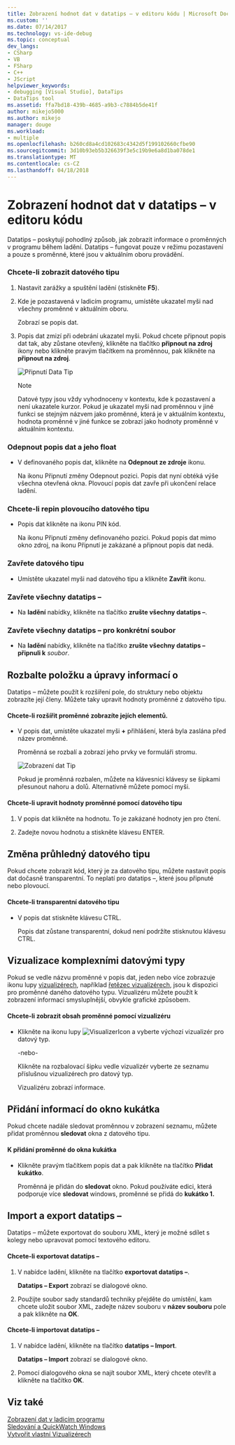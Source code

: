 ```yaml
---
title: Zobrazení hodnot dat v datatips – v editoru kódu | Microsoft Docs
ms.custom: ''
ms.date: 07/14/2017
ms.technology: vs-ide-debug
ms.topic: conceptual
dev_langs:
- CSharp
- VB
- FSharp
- C++
- JScript
helpviewer_keywords:
- debugging [Visual Studio], DataTips
- DataTips tool
ms.assetid: ffa7bd18-439b-4685-a9b3-c7884b5de41f
author: mikejo5000
ms.author: mikejo
manager: douge
ms.workload:
- multiple
ms.openlocfilehash: b260cd8a4cd102683c4342d5f199102660cfbe90
ms.sourcegitcommit: 3d10b93eb5b326639f3e5c19b9e6a8d1ba078de1
ms.translationtype: MT
ms.contentlocale: cs-CZ
ms.lasthandoff: 04/18/2018
---
```

# <a name="view-data-values-in-datatips-in-the-code-editor"></a>Zobrazení hodnot dat v datatips – v editoru kódu
Datatips – poskytují pohodlný způsob, jak zobrazit informace o proměnných v programu během ladění. Datatips – fungovat pouze v režimu pozastavení a pouze s proměnné, které jsou v aktuálním oboru provádění.
  
### <a name="to-display-a-datatip"></a>Chcete-li zobrazit datového tipu  
  
1. Nastavit zarážky a spuštění ladění (stiskněte **F5**).

2. Kde je pozastavená v ladicím programu, umístěte ukazatel myši nad všechny proměnné v aktuálním oboru.
  
     Zobrazí se popis dat.
  
3.  Popis dat zmizí při odebrání ukazatel myši. Pokud chcete připnout popis dat tak, aby zůstane otevřený, klikněte na tlačítko **připnout na zdroj** ikony nebo klikněte pravým tlačítkem na proměnnou, pak klikněte na **připnout na zdroj**.

    ![Připnutí Data Tip](../debugger/media/dbg-tips-data-tips-pinned.png "PinningDataTip")

    > [!NOTE]
    > Datové typy jsou vždy vyhodnoceny v kontextu, kde k pozastavení a není ukazatele kurzor. Pokud je ukazatel myši nad proměnnou v jiné funkci se stejným názvem jako proměnné, která je v aktuálním kontextu, hodnota proměnné v jiné funkce se zobrazí jako hodnoty proměnné v aktuálním kontextu.
  
### <a name="to-unpin-a-datatip-and-make-it-float"></a>Odepnout popis dat a jeho float  
  
-   V definovaného popis dat, klikněte na **Odepnout ze zdroje** ikonu.  
  
     Na ikonu Připnutí změny Odepnout pozici. Popis dat nyní obtéká výše všechna otevřená okna. Plovoucí popis dat zavře při ukončení relace ladění.  
  
### <a name="to-repin-a-floating-datatip"></a>Chcete-li repin plovoucího datového tipu  
  
-   Popis dat klikněte na ikonu PIN kód.  
  
     Na ikonu Připnutí změny definovaného pozici. Pokud popis dat mimo okno zdroj, na ikonu Připnutí je zakázané a připnout popis dat nedá.  
  
### <a name="to-close-a-datatip"></a>Zavřete datového tipu  
  
-   Umístěte ukazatel myši nad datového tipu a klikněte **Zavřít** ikonu.  
  
### <a name="to-close-all-datatips"></a>Zavřete všechny datatips –  
  
-   Na **ladění** nabídky, klikněte na tlačítko **zrušte všechny datatips –**.  
  
### <a name="to-close-all-datatips-for-a-specific-file"></a>Zavřete všechny datatips – pro konkrétní soubor  
  
-   Na **ladění** nabídky, klikněte na tlačítko **zrušte všechny datatips – připnuli k** *soubor*.  
  
## <a name="expand-and-edit-information"></a>Rozbalte položku a úpravy informací o  
 Datatips – můžete použít k rozšíření pole, do struktury nebo objektu zobrazíte její členy. Můžete taky upravit hodnoty proměnné z datového tipu.  
  
#### <a name="to-expand-a-variable-to-see-its-elements"></a>Chcete-li rozšířit proměnné zobrazíte jejích elementů.  
  
-   V popis dat, umístěte ukazatel myši **+** přihlášení, která byla zaslána před název proměnné.  
  
    Proměnná se rozbalí a zobrazí jeho prvky ve formuláři stromu.

    ![Zobrazení dat Tip](../debugger/media/dbg-tour-data-tips.gif "zobrazení dat tipu")
  
    Pokud je proměnná rozbalen, můžete na klávesnici klávesy se šipkami přesunout nahoru a dolů. Alternativně můžete pomocí myši.  
  
#### <a name="to-edit-the-value-of-a-variable-using-a-datatip"></a>Chcete-li upravit hodnoty proměnné pomocí datového tipu  
  
1.  V popis dat klikněte na hodnotu. To je zakázané hodnoty jen pro čtení.  
  
2.  Zadejte novou hodnotu a stiskněte klávesu ENTER.  
  
## <a name="making-a-datatip-transparent"></a>Změna průhledný datového tipu  
 Pokud chcete zobrazit kód, který je za datového tipu, můžete nastavit popis dat dočasně transparentní. To neplatí pro datatips –, které jsou připnuté nebo plovoucí.  
  
#### <a name="to-make-a-datatip-transparent"></a>Chcete-li transparentní datového tipu  
  
-   V popis dat stiskněte klávesu CTRL.  
  
     Popis dat zůstane transparentní, dokud není podržíte stisknutou klávesu CTRL.  
  
## <a name="visualize-complex-data-types"></a>Vizualizace komplexními datovými typy  
 Pokud se vedle názvu proměnné v popis dat, jeden nebo více zobrazuje ikonu lupy [vizualizérech](../debugger/create-custom-visualizers-of-data.md), například [řetězec vizualizérech](../debugger/string-visualizer-dialog-box.md), jsou k dispozici pro proměnné daného datového typu. Vizualizéru můžete použít k zobrazení informací smysluplnější, obvykle grafické způsobem.
  
#### <a name="to-view-the-contents-of-a-variable-using-a-visualizer"></a>Chcete-li zobrazit obsah proměnné pomocí vizualizéru  
  
-   Klikněte na ikonu lupy ![VisualizerIcon](../debugger/media/dbg-tips-visualizer-icon.png "vizualizér ikonu") a vyberte výchozí vizualizér pro datový typ.  
  
     -nebo-  
  
     Klikněte na rozbalovací šipku vedle vizualizér vyberte ze seznamu příslušnou vizualizérech pro datový typ.  
  
     Vizualizéru zobrazí informace.  
  
## <a name="add-information-to-a-watch-window"></a>Přidání informací do okno kukátka  
 Pokud chcete nadále sledovat proměnnou v zobrazení seznamu, můžete přidat proměnnou **sledovat** okna z datového tipu.  
  
#### <a name="to-add-a-variable-to-the-watch-window"></a>K přidání proměnné do okna kukátka  
  
-   Klikněte pravým tlačítkem popis dat a pak klikněte na tlačítko **Přidat kukátko**.  
  
     Proměnná je přidán do **sledovat** okno. Pokud používáte edici, která podporuje více **sledovat** windows, proměnné se přidá do **kukátko 1.**  
  
## <a name="import-and-export-datatips"></a>Import a export datatips –  
 Datatips – můžete exportovat do souboru XML, který je možné sdílet s kolegy nebo upravovat pomocí textového editoru.  
  
#### <a name="to-export-datatips"></a>Chcete-li exportovat datatips –  
  
1.  V nabídce ladění, klikněte na tlačítko **exportovat datatips –**.  
  
     **Datatips – Export** zobrazí se dialogové okno.  
  
2.  Použijte soubor sady standardů techniky přejděte do umístění, kam chcete uložit soubor XML, zadejte název souboru v **název souboru** pole a pak klikněte na **OK**.  
  
#### <a name="to-import-datatips"></a>Chcete-li importovat datatips –  
  
1.  V nabídce ladění, klikněte na tlačítko **datatips – Import**.  
  
     **Datatips – Import** zobrazí se dialogové okno.  
  
2.  Pomocí dialogového okna se najít soubor XML, který chcete otevřít a klikněte na tlačítko **OK**.  
  
## <a name="see-also"></a>Viz také  
 [Zobrazení dat v ladicím programu](../debugger/viewing-data-in-the-debugger.md)   
 [Sledování a QuickWatch Windows](../debugger/watch-and-quickwatch-windows.md)   
 [Vytvořit vlastní Vizualizérech](../debugger/create-custom-visualizers-of-data.md)   